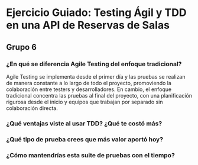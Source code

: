 # Ejercicio Guiado: Testing Ágil y TDD en una API de Reservas de Salas


## Grupo 6


### ¿En qué se diferencia Agile Testing del enfoque tradicional?
Agile Testing se implementa desde el primer día y las pruebas se realizan de manera constante a lo largo de todo el proyecto, promoviendo la colaboración entre testers y desarrolladores. En cambio, el enfoque tradicional concentra las pruebas al final del proyecto, con una planificación rigurosa desde el inicio y equipos que trabajan por separado sin colaboración directa.

### ¿Qué ventajas viste al usar TDD? ¿Qué te costó más?



### ¿Qué tipo de prueba crees que más valor aportó hoy?



### ¿Cómo mantendrías esta suite de pruebas con el tiempo?